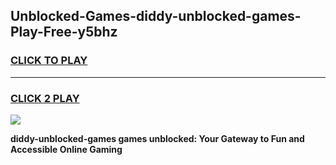 
## Unblocked-Games-diddy-unblocked-games-Play-Free-y5bhz
<h3>
<a href="https://premium76.site?title=diddy-unblocked-games&ref=10A">CLICK TO PLAY</a></h3>
<hr>

<h3>
<a href="https://premium76.site?title=diddy-unblocked-games&ref=10A">CLICK 2 PLAY</a>
  
</h3>

<a href="https://premium76.site?title=diddy-unblocked-games&ref=10A"><img src="https://clearcache.store/games.png"></a>


**diddy-unblocked-games games unblocked: Your Gateway to Fun and Accessible Online Gaming**
